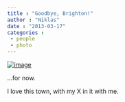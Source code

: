 ```yaml
---
title : "Goodbye, Brighton!"
author : "Niklas"
date : "2013-03-17"
categories : 
 - people
 - photo
---
```


[![image](https://niklasblog.com/wp-content/wpid-20130317_125325.jpg "20130317_125325.jpg")](https://niklasblog.com/wp-content/wpid-20130317_125325.jpg)

...for now.

I love this town, with my X in it with me.
